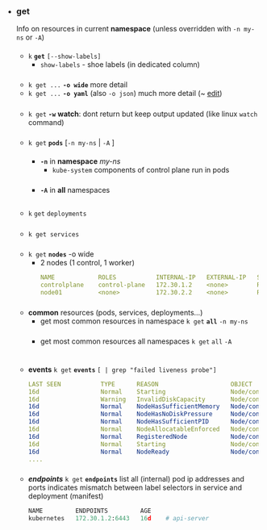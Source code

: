 
- ### get
    Info on resources in current **namespace** (unless overridden with `-n my-ns` or `-A`)
    ####
    
    - `k` **`get`** `[--show-labels]`
        - `show-labels` - shoe labels (in dedicated column)
    #####
    - `k get ...` **`-o wide`** 
        more detail 
    - `k get ...` **`-o yaml`** (also `-o json`)
        much more detail (~  [edit](../modify/edit.md))
    #####
    - `k get` **`-w`**
        **watch**: dont return but keep output updated (like linux `watch` command)

    ###

    #####
    - `k get` **`pods`** [`-n my-ns` | `-A` ]  

        ####
        - **`-n`**  in **namespace** *my-ns*
            - `kube-system` components of control plane run in pods
      
            
        #####      
        -  **`-A`** in **all** namespaces
                    

        ##       
    - `k` `get` `deployments`
    #####   
    - `k get services `

    #####
    - `k get` **`nodes`** -o wide
        - 2 nodes (1 control, 1 worker)
            ```yaml
            NAME            ROLES           INTERNAL-IP   EXTERNAL-IP   STATUS   VERSION   AGE  OS-IMAGE             KERNEL-VERSION      CONTAINER-RUNTIME
            controlplane    control-plane   172.30.1.2    <none>        Ready    v1.29.0   19d  Ubuntu 20.04.5 LTS   5.4.0-131-generic   containerd://1.7.13
            node01          <none>          172.30.2.2    <none>        Ready    v1.29.0   19d  Ubuntu 20.04.5 LTS   5.4.0-131-generic   containerd://1.7.13
            ```

    ###
    - **common** resources (pods, services, deployments...)
        - get most common resources in namespace
            `k get` **`all`** `-n my-ns`
        ###
        - get most common resources all namespaces
            `k get` `all` `-A`

    #
    - **events** 
        `k get` **`events`** `[ | grep "failed liveness probe"]`

        ```yaml
        LAST SEEN           TYPE      REASON                    OBJECT              MESSAGE
        16d                 Normal    Starting                  Node/controlplane   Starting kubelet.
        16d                 Warning   InvalidDiskCapacity       Node/controlplane   invalid capacity 0 on image filesystem
        16d                 Normal    NodeHasSufficientMemory   Node/controlplane   Node controlplane status is now: NodeHasSufficientMemory
        16d                 Normal    NodeHasNoDiskPressure     Node/controlplane   Node controlplane status is now: NodeHasNoDiskPressure
        16d                 Normal    NodeHasSufficientPID      Node/controlplane   Node controlplane status is now: NodeHasSufficientPID
        16d                 Normal    NodeAllocatableEnforced   Node/controlplane   Updated Node Allocatable limit across pods
        16d                 Normal    RegisteredNode            Node/controlplane   Node controlplane event: Registered Node controlplane in Controller
        16d                 Normal    Starting                  Node/controlplane   
        16d                 Normal    NodeReady                 Node/controlplane   Node controlplane status is now: NodeReady
        ....
        ```
    ###
    - ***endpoints*** 
        `k get` **`endpoints`**
        list all (internal) pod ip addresses and ports
        <none> indicates mismatch between label selectors in service and deployment (manifest)      
        ```python
        NAME         ENDPOINTS         AGE
        kubernetes   172.30.1.2:6443   16d    # api-server
        ```

